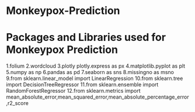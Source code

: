 # Monkeypox-Prediction
# Packages and Libraries used for Monkeypox Prediction
1.folium 
2.wordcloud 
3.plotly
  plotly.express as px 
4.matplotlib.pyplot as plt 
5.numpy as np 
6.pandas as pd 
7.seaborn as sns
8.missingno as msno
9.from sklearn.linear_model import LinearRegression
10.from sklearn.tree import DecisionTreeRegressor 
11.from sklearn.ensemble import RandomForestRegressor 
12.from sklearn.metrics import mean_absolute_error,mean_squared_error,mean_absolute_percentage_error,r2_score
